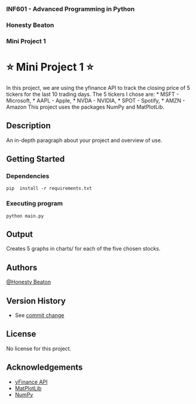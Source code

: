 ### INF601 - Advanced Programming in Python
### Honesty Beaton
### Mini Project 1


# ⭐ Mini Project 1 ⭐

In this project, we are using the yfinance API to track the closing price of 5 tickers for the last 10 trading days.
The 5 tickers I chose are: 
    * MSFT - Microsoft, 
    * AAPL - Apple, 
    * NVDA - NVIDIA, 
    * SPOT - Spotify, 
    * AMZN - Amazon
This project uses the packages NumPy and MatPlotLib.


## Description

An in-depth paragraph about your project and overview of use.

## Getting Started

### Dependencies
```
pip  install -r requirements.txt

```

### Executing program

```
python main.py
```

## Output

Creates 5 graphs in charts/ for each of the five chosen stocks.

## Authors

[@Honesty Beaton](https://github.com/Honesty-Beaton)


## Version History

* See [commit change]()

## License

No license for this project.

## Acknowledgements
* [yFinance API](https://pypi.org/project/yfinance/)
* [MatPlotLib](https://matplotlib.org/stable/tutorials/pyplot.html)
* [NumPy](https://numpy.org/doc/stable/user/whatisnumpy.html)
